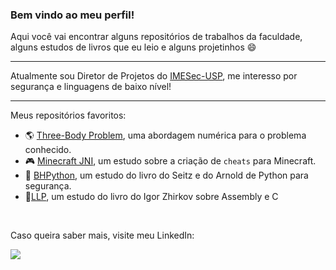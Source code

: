 ### Bem vindo ao meu perfil!

Aqui você vai encontrar alguns repositórios de trabalhos da faculdade, alguns estudos de livros que eu leio e alguns projetinhos 😄

---

Atualmente sou Diretor de Projetos do [IMESec-USP](https://imesec.ime.usp.br/), me interesso por segurança e linguagens de baixo nível! 

---

Meus repositórios favoritos:

- :earth_americas: [Three-Body Problem](https://github.com/caioescorcio/TBP), uma abordagem numérica para o problema conhecido.
- :video_game: [Minecraft JNI](https://github.com/caioescorcio/minecraft_JNI), um estudo sobre a criação de `cheats` para Minecraft.
- :tophat: [BHPython](https://github.com/caioescorcio/BHPython), um estudo do livro do Seitz e do Arnold de Python para segurança.
- 🧩[LLP](https://github.com/caioescorcio/LLP), um estudo do livro do Igor Zhirkov sobre Assembly e C

<br>

Caso queira saber mais, visite meu LinkedIn:

[![](https://img.shields.io/badge/LinkedIn-blue?style=for-the-badge&logo=linkedin&logoColor=white)](https://www.linkedin.com/in/caio-dourado/) 
